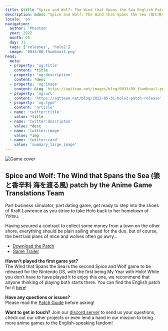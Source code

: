 ```yaml
---
title: &title "Spice and Wolf: The Wind that Spans the Sea English Patch Released!"
description: &desc "Spice and Wolf: The Wind that Spans the Sea (狼と香辛料 海を渡る風) patch by the Anime Game Translations Team"
locale: 'en'
navigation:
  author: 'Phantom'
  year: 2022
  month: 05
  day: 31
  tags: ['releases', 'holo2']
  image: '0033/00_thumbnail.png'
head:
  meta:
  - property: 'og:title'
    content: *title
  - property: 'og:description'
    content: *desc
  - property: 'og:image'
    content: &img 'https://agtteam.net/images/blog/0033/00_thumbnail.png'
  - property: 'og:url'
    content: 'https://agtteam.net/blog/2022-05-31-holo2-patch-release'
  - property: 'og:type'
    content: 'article'
  - name: 'twitter:title'
    value: *title
  - name: 'twitter:descripton'
    value: *desc
  - name: 'twitter:image'
    value: *img
  - name: 'twitter:card'
    value: 'summary_large_image'
---
```


![Game cover](/images/blog/0033/685785217862090752_0.png)

## Spice and Wolf: The Wind that Spans the Sea (狼と香辛料 海を渡る風) patch by the Anime Game Translations Team

Part business simulator, part dating game, get ready to step into the shoes of Kraft Lawrence as you strive to take Holo back to her hometown of Yoitsu.   

Having secured a contract to collect some money from a town on the other shore, everything should be plain sailing ahead for the duo, but of course, the best laid plans of mice and wolves often go awry…

*   [Download the Patch](/holo)
*   [Game Trailer](https://youtu.be/kWs-X5wr_2U)
    
**Haven’t played the first game yet?**  
The Wind that Spans the Sea is the second Spice and Wolf game to be released for the Nintendo DS, with the first being My Year with Holo! While you don’t have to have played it to enjoy this one, we recommend that anyone thinking of playing both starts there. You can find the English patch for it [here](/holo)!

**Have any questions or issues?**  
Please read the [Patch Guide](/holo2/guide/nds) before asking!

**Want to get in touch?**
Join our [discord server](https://discord.gg/UUF7Zbm) to send us your questions, check out our other projects or even lend a hand in our mission to bring more anime games to the English-speaking fandom!

